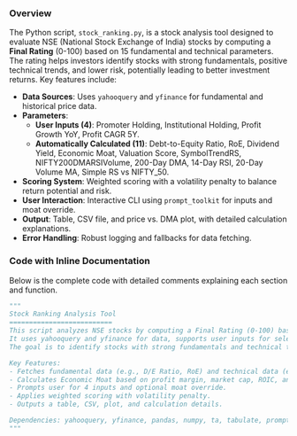 ### Overview
The Python script, `stock_ranking.py`, is a stock analysis tool designed to evaluate NSE (National Stock Exchange of India) stocks by computing a **Final Rating** (0-100) based on 15 fundamental and technical parameters. The rating helps investors identify stocks with strong fundamentals, positive technical trends, and lower risk, potentially leading to better investment returns. Key features include:

- **Data Sources**: Uses `yahooquery` and `yfinance` for fundamental and historical price data.
- **Parameters**:
  - **User Inputs (4)**: Promoter Holding, Institutional Holding, Profit Growth YoY, Profit CAGR 5Y.
  - **Automatically Calculated (11)**: Debt-to-Equity Ratio, RoE, Dividend Yield, Economic Moat, Valuation Score, SymbolTrendRS, NIFTY200DMARSIVolume, 200-Day DMA, 14-Day RSI, 20-Day Volume MA, Simple RS vs NIFTY_50.
- **Scoring System**: Weighted scoring with a volatility penalty to balance return potential and risk.
- **User Interaction**: Interactive CLI using `prompt_toolkit` for inputs and moat override.
- **Output**: Table, CSV file, and price vs. DMA plot, with detailed calculation explanations.
- **Error Handling**: Robust logging and fallbacks for data fetching.

### Code with Inline Documentation
Below is the complete code with detailed comments explaining each section and function.

```python
"""
Stock Ranking Analysis Tool
==========================
This script analyzes NSE stocks by computing a Final Rating (0-100) based on 15 fundamental and technical parameters.
It uses yahooquery and yfinance for data, supports user inputs for select metrics, and allows overriding the Economic Moat.
The goal is to identify stocks with strong fundamentals and technical trends for better investment returns.

Key Features:
- Fetches fundamental data (e.g., D/E Ratio, RoE) and technical data (e.g., RSI, DMA).
- Calculates Economic Moat based on profit margin, market cap, ROIC, and revenue stability.
- Prompts user for 4 inputs and optional moat override.
- Applies weighted scoring with volatility penalty.
- Outputs a table, CSV, plot, and calculation details.

Dependencies: yahooquery, yfinance, pandas, numpy, ta, tabulate, prompt_toolkit, matplotlib
"""

